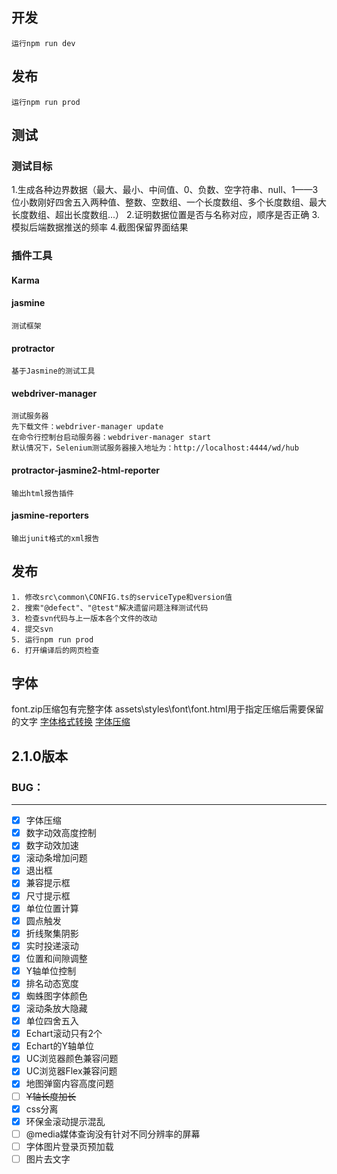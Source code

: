 
## 开发
    运行npm run dev
## 发布
    运行npm run prod
## 测试
### 测试目标
1.生成各种边界数据（最大、最小、中间值、0、负数、空字符串、null、1——3位小数刚好四舍五入两种值、整数、空数组、一个长度数组、多个长度数组、最大长度数组、超出长度数组...）
2.证明数据位置是否与名称对应，顺序是否正确
3.模拟后端数据推送的频率
4.截图保留界面结果
### 插件工具
#### Karma

#### jasmine
    测试框架
#### protractor
    基于Jasmine的测试工具

#### webdriver-manager
    测试服务器
    先下载文件：webdriver-manager update
    在命令行控制台启动服务器：webdriver-manager start
    默认情况下，Selenium测试服务器接入地址为：http://localhost:4444/wd/hub

#### protractor-jasmine2-html-reporter
    输出html报告插件

#### jasmine-reporters
    输出junit格式的xml报告

## 发布
    1. 修改src\common\CONFIG.ts的serviceType和version值
    2. 搜索"@defect"、"@test"解决遗留问题注释测试代码
    3. 检查svn代码与上一版本各个文件的改动
    4. 提交svn
    5. 运行npm run prod
    6. 打开编译后的网页检查

## 字体
font.zip压缩包有完整字体
assets\styles\font\font.html用于指定压缩后需要保留的文字
[字体格式转换](https://www.fontke.com/tool/fontface/)
[字体压缩](http://everyfont.enjoyfe.com/)


## 2.1.0版本
### BUG：
------
- [x] 字体压缩
- [x] 数字动效高度控制
- [x] 数字动效加速
- [x] 滚动条增加问题
- [x] 退出框
- [x] 兼容提示框
- [x] 尺寸提示框
- [x] 单位位置计算
- [x] 圆点触发
- [x] 折线聚集阴影
- [x] 实时投递滚动
- [x] 位置和间隙调整
- [x] Y轴单位控制
- [x] 排名动态宽度
- [x] 蜘蛛图字体颜色
- [x] 滚动条放大隐藏
- [x] 单位四舍五入
- [x] Echart滚动只有2个
- [x] Echart的Y轴单位
- [x] UC浏览器颜色兼容问题
- [x] UC浏览器Flex兼容问题
- [x] 地图弹窗内容高度问题
- [ ] ~~Y轴长度加长~~
- [x] css分离
- [x] 环保金滚动提示混乱
- [ ] @media媒体查询没有针对不同分辨率的屏幕
- [ ] 字体图片登录页预加载
- [ ] 图片去文字